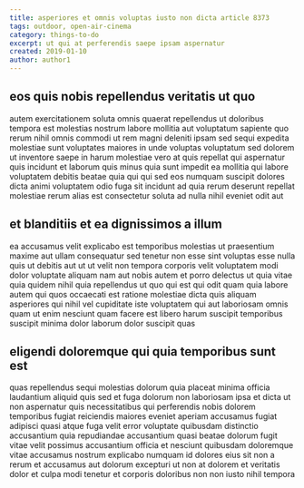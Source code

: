 ```yaml
---
title: asperiores et omnis voluptas iusto non dicta article 8373
tags: outdoor, open-air-cinema
category: things-to-do
excerpt: ut qui at perferendis saepe ipsam aspernatur
created: 2019-01-10
author: author1
---
```


## eos quis nobis repellendus veritatis ut quo

autem exercitationem soluta omnis quaerat repellendus ut doloribus tempora est molestias nostrum labore mollitia aut voluptatum sapiente quo rerum nihil omnis commodi ut rem magni deleniti ipsam sed sequi expedita molestiae sunt voluptates maiores in unde voluptas voluptatum sed dolorem ut inventore saepe in harum molestiae vero at quis repellat qui aspernatur quis incidunt et laborum quis minus quia sunt impedit ea mollitia qui labore voluptatem debitis beatae quia qui qui sed eos numquam suscipit dolores dicta animi voluptatem odio fuga sit incidunt ad quia rerum deserunt repellat molestiae rerum alias est consectetur soluta ad nulla nihil eveniet odit aut

## et blanditiis et ea dignissimos a illum

ea accusamus velit explicabo est temporibus molestias ut praesentium maxime aut ullam consequatur sed tenetur non esse sint voluptas esse nulla quis ut debitis aut ut ut velit non tempora corporis velit voluptatem modi dolor voluptate aliquam nam aut nobis autem et porro delectus ut quia vitae quia quidem nihil quia repellendus ut quo qui est qui odit quam quia labore autem qui quos occaecati est ratione molestiae dicta quis aliquam asperiores qui nihil vel cupiditate iste voluptatem qui aut laboriosam omnis quam ut enim nesciunt quam facere est libero harum suscipit temporibus suscipit minima dolor laborum dolor suscipit quas

## eligendi doloremque qui quia temporibus sunt est

quas repellendus sequi molestias dolorum quia placeat minima officia laudantium aliquid quis sed et fuga dolorum non laboriosam ipsa et dicta ut non aspernatur quis necessitatibus qui perferendis nobis dolorem temporibus fugiat reiciendis maiores eveniet aperiam accusamus fugiat adipisci quasi atque fuga velit error voluptate quibusdam distinctio accusantium quia repudiandae accusantium quasi beatae dolorum fugit vitae velit possimus accusantium officia et nesciunt quibusdam doloremque vitae accusamus nostrum explicabo numquam id dolores eius sit non a rerum et accusamus aut dolorum excepturi ut non at dolorem et veritatis dolor et culpa modi tenetur et corporis doloribus non non iusto nihil tempora
